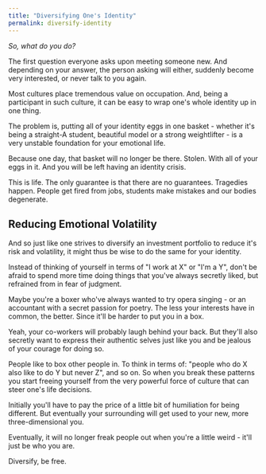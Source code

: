 ```yaml
---
title: "Diversifying One's Identity"
permalink: diversify-identity
---
```


*So, what do you do?*

The first question everyone asks upon meeting someone new. And depending on your answer, the person asking will either, suddenly become very interested, or never talk to you again.

Most cultures place tremendous value on occupation. And, being a participant in such culture, it can be easy to wrap one's whole identity up in one thing.

The problem is, putting all of your identity eggs in one basket - whether it's being a straight-A student, beautiful model or a strong weightlifter - is a very unstable foundation for your emotional life.

Because one day, that basket will no longer be there. Stolen. With all of your eggs in it. And you will be left having an identity crisis.

This is life. The only guarantee is that there are no guarantees. Tragedies happen. People get fired from jobs, students make mistakes and our bodies degenerate.

## Reducing Emotional Volatility

And so just like one strives to diversify an investment portfolio to reduce it's risk and volatility, it might thus be wise to do the same for your identity.

Instead of thinking of yourself in terms of "I work at X" or "I'm a Y", don't be afraid to spend more time doing things that you've always secretly liked, but refrained from in fear of judgment.

Maybe you're a boxer who've always wanted to try opera singing - or an accountant with a secret passion for poetry. The less your interests have in common, the better. Since it'll be harder to put you in a box.

Yeah, your co-workers will probably laugh behind your back. But they'll also secretly want to express their authentic selves just like you and be jealous of your courage for doing so.

People like to box other people in. To think in terms of: "people who do X also like to do Y but never Z", and so on. So when you break these patterns you start freeing yourself from the very powerful force of culture that can steer one's life decisions.

Initially you'll have to pay the price of a little bit of humiliation for being different. But eventually your surrounding will get used to your new, more three-dimensional you.

Eventually, it will no longer freak people out when you're a little weird - it'll just be who you are.

Diversify, be free.
